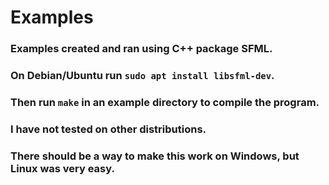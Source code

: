 # Examples

### Examples created and ran using C++ package SFML.
### On Debian/Ubuntu run `sudo apt install libsfml-dev`.
### Then run `make` in an example directory to compile the program.

### I have not tested on other distributions.
### There should be a way to make this work on Windows, but Linux was very easy. 
